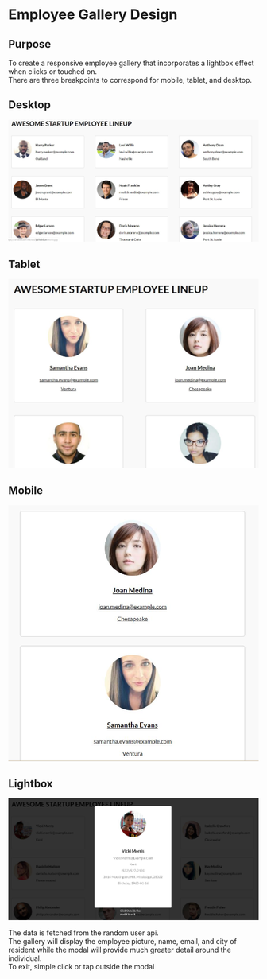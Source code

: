 # Employee Gallery Design

## Purpose

To create a responsive employee gallery that incorporates a lightbox effect when clicks or touched on.<br />
There are three breakpoints to correspond for mobile, tablet, and desktop. <br />

## Desktop 
<img src="images/desktop-version.JPG" />

## Tablet
<img src="images/tablet-version.JPG" />

## Mobile
<img src="images/mobile-version.JPG" />

## Lightbox

<img src="images/lightbox.JPG" />

The data is fetched from the random user api. <br />
The gallery will display the employee picture, name, email, and city of resident while the modal will provide much greater detail around the individual. <br />
To exit, simple click or tap outside the modal <br />
